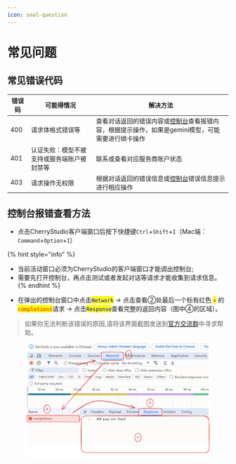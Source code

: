 ```yaml
---
icon: seal-question
---
```


# 常见问题

## 常见错误代码



| 错误码 | 可能得情况                 | 解决方法                                                                                                     |
| --- | --------------------- | -------------------------------------------------------------------------------------------------------- |
| 400 | 请求体格式错误等              | 查看对话返回的错误内容或[控制台](questions.md#kong-zhi-tai-bao-cuo-cha-kan-fang-fa)查看报错内容，根据提示操作，如果是gemini模型，可能需要进行绑卡操作 |
| 401 | 认证失败：模型不被支持或服务端账户被封禁等 | 联系或查看对应服务商账户状态                                                                                           |
| 403 | 请求操作无权限               | 根据对话返回的错误信息或[控制台](questions.md#kong-zhi-tai-bao-cuo-cha-kan-fang-fa)错误信息提示进行相应操作                         |





## 控制台报错查看方法

* 点击CherryStudio客户端窗口后按下快捷键`Ctrl`+`Shift`+`I`（Mac端：`Command`+`Option`+`I`）

{% hint style="info" %}
- 当前活动窗口必须为CherryStudio的客户端窗口才能调出控制台;
- 需要先打开控制台，再点击测试或者发起对话等请求才能收集到请求信息。
{% endhint %}

* 在弹出的控制台窗口中点击<mark style="color:blue;">`Network`</mark> → 点击查看②处最后一个标有红色 <mark style="color:red;">`×`</mark>  的<mark style="color:red;">`completions`</mark>请求 → 点击<mark style="color:blue;">`Response`</mark>查看完整的返回内容（图中④的区域）。

> 如果你无法判断该错误的原因,请将该界面截图发送到[官方交流群](https://t.me/CherryStudioAI)中寻求帮助。

<figure><img src="../.gitbook/assets/image (1) (1) (1).png" alt="" width="563"><figcaption></figcaption></figure>

